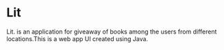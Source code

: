 # Lit
Lit. is an application for giveaway of books among the users from different locations.This is a web app UI created using Java.
